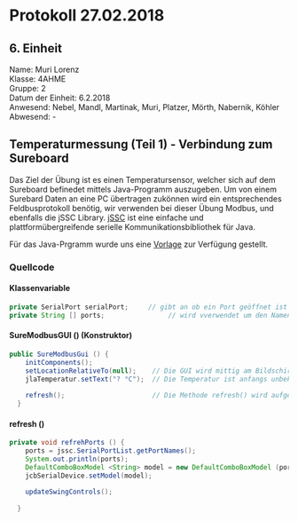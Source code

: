 # Protokoll 27.02.2018
## 6. Einheit

Name: Muri Lorenz <br>
Klasse: 4AHME <br>
Gruppe: 2 <br>
Datum der Einheit: 6.2.2018 <br>
Anwesend: Nebel, Mandl, Martinak, Muri, Platzer, Mörth, Nabernik, Köhler<br>
Abwesend: - <br>

## Temperaturmessung (Teil 1) - Verbindung zum Sureboard
Das Ziel der Übung ist es einen Temperatursensor, welcher sich auf dem Sureboard befinedet mittels Java-Programm auszugeben.
Um von einem Surebard Daten an eine PC übertragen zukönnen wird ein entsprechendes Feldbusprotokoll benötig, wir verwenden bei dieser Übung Modbus, und ebenfalls die jSSC Library. [jSSC](https://github.com/scream3r/java-simple-serial-connector) ist eine einfache und plattformübergreifende serielle Kommunikationsbibliothek für Java. 

Für das Java-Prgramm wurde uns eine [Vorlage](https://github.com/HTLMechatronics/m14-la1-sx/blob/murlom14/murlom14/sx-la1-25c2c67.tar.gz) zur Verfügung gestellt.

### Quellcode

#### Klassenvariable
```java
private SerialPort serialPort;     // gibt an ob ein Port geöffnet ist
private String [] ports;                // wird vverwendet um den Namen eines Ports zu "speichern"
```
#### SureModbusGUI () (Konstruktor)
```java
public SureModbusGui () {
    initComponents();
    setLocationRelativeTo(null);    // Die GUI wird mittig am Bildschirmm ausgegeben
    jlaTemperatur.setText("? °C");  // Die Temperatur ist anfangs unbekannt (noch nicht mit Sureboard verbunden) 
    
    refresh();                      // Die Methode refresh() wird aufgerufen
  }
```
#### refresh ()
```java
private void refrehPorts () {
    ports = jssc.SerialPortList.getPortNames();                                 // der Portname wird in ports geschreiben
    System.out.println(ports);                                                  // gibt ports aus
    DefaultComboBoxModel <String> model = new DefaultComboBoxModel (ports)      // neues Model erzeugt
    jcbSerialDevice.setModel(model);                                            // Model wird gesetzt 
    
    updateSwingControls();                                                      // Die Methode updateSwingControls() wird aufgerufen
    
  }
```













